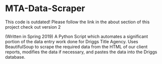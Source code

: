 # MTA-Data-Scraper

This code is outdated! Please follow the link in the about section of this project check out version 2  

(Written in Spring 2019)
A Python Script which automates a significant portion of the data entry work done for Driggs Title Agency.
Uses BeautifulSoup to scrape the required data from the HTML of our client reports, modifies the data if necessary, and pastes the data into 
the Driggs database.
